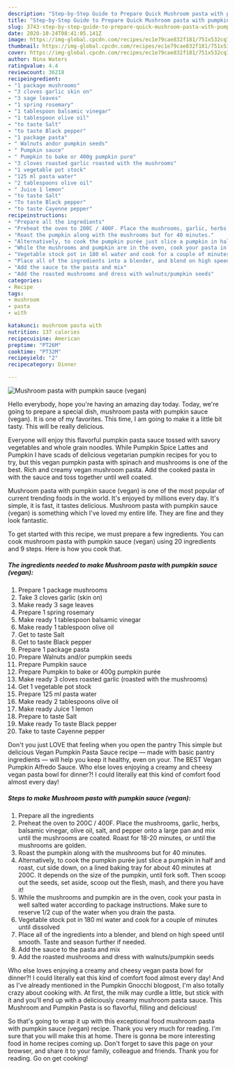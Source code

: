 ```yaml
---
description: "Step-by-Step Guide to Prepare Quick Mushroom pasta with pumpkin sauce (vegan)"
title: "Step-by-Step Guide to Prepare Quick Mushroom pasta with pumpkin sauce (vegan)"
slug: 3743-step-by-step-guide-to-prepare-quick-mushroom-pasta-with-pumpkin-sauce-vegan
date: 2020-10-24T08:41:05.141Z
image: https://img-global.cpcdn.com/recipes/ec1e79cae832f181/751x532cq70/mushroom-pasta-with-pumpkin-sauce-vegan-recipe-main-photo.jpg
thumbnail: https://img-global.cpcdn.com/recipes/ec1e79cae832f181/751x532cq70/mushroom-pasta-with-pumpkin-sauce-vegan-recipe-main-photo.jpg
cover: https://img-global.cpcdn.com/recipes/ec1e79cae832f181/751x532cq70/mushroom-pasta-with-pumpkin-sauce-vegan-recipe-main-photo.jpg
author: Nina Waters
ratingvalue: 4.4
reviewcount: 36218
recipeingredient:
- "1 package mushrooms"
- "3 cloves garlic skin on"
- "3 sage leaves"
- "1 spring rosemary"
- "1 tablespoon balsamic vinegar"
- "1 tablespoon olive oil"
- "to taste Salt"
- "to taste Black pepper"
- "1 package pasta"
- " Walnuts andor pumpkin seeds"
- " Pumpkin sauce"
- " Pumpkin to bake or 400g pumpkin pure"
- "3 cloves roasted garlic roasted with the mushrooms"
- "1 vegetable pot stock"
- "125 ml pasta water"
- "2 tablespoons olive oil"
- " Juice 1 lemon"
- "to taste Salt"
- "To taste Black pepper"
- "to taste Cayenne pepper"
recipeinstructions:
- "Prepare all the ingredients"
- "Preheat the oven to 200C / 400F. Place the mushrooms, garlic, herbs, balsamic vinegar, olive oil, salt, and pepper onto a large pan and mix until the mushrooms are coated. Roast for 18-20 minutes, or until the mushrooms are golden."
- "Roast the pumpkin along with the mushrooms but for 40 minutes."
- "Alternatively, to cook the pumpkin purée just slice a pumpkin in half and roast, cut side down, on a lined baking tray for about 40 minutes at 200C. It depends on the size of the pumpkin, until fork soft. Then scoop out the seeds, set aside, scoop out the flesh, mash, and there you have it!"
- "While the mushrooms and pumpkin are in the oven, cook your pasta in well salted water according to package instructions. Make sure to reserve 1/2 cup of the water when you drain the pasta."
- "Vegetable stock pot in 180 ml water and cook for a couple of minutes until dissolved"
- "Place all of the ingredients into a blender, and blend on high speed until smooth. Taste and season further if needed."
- "Add the sauce to the pasta and mix"
- "Add the roasted mushrooms and dress with walnuts/pumpkin seeds"
categories:
- Recipe
tags:
- mushroom
- pasta
- with

katakunci: mushroom pasta with 
nutrition: 137 calories
recipecuisine: American
preptime: "PT26M"
cooktime: "PT32M"
recipeyield: "2"
recipecategory: Dinner

---
```



![Mushroom pasta with pumpkin sauce (vegan)](https://img-global.cpcdn.com/recipes/ec1e79cae832f181/751x532cq70/mushroom-pasta-with-pumpkin-sauce-vegan-recipe-main-photo.jpg)

Hello everybody, hope you're having an amazing day today. Today, we're going to prepare a special dish, mushroom pasta with pumpkin sauce (vegan). It is one of my favorites. This time, I am going to make it a little bit tasty. This will be really delicious.

Everyone will enjoy this flavorful pumpkin pasta sauce tossed with savory vegetables and whole grain noodles. While Pumpkin Spice Lattes and Pumpkin I have scads of delicious vegetarian pumpkin recipes for you to try, but this vegan pumpkin pasta with spinach and mushrooms is one of the best. Rich and creamy vegan mushroom pasta. Add the cooked pasta in with the sauce and toss together until well coated.

Mushroom pasta with pumpkin sauce (vegan) is one of the most popular of current trending foods in the world. It's enjoyed by millions every day. It's simple, it is fast, it tastes delicious. Mushroom pasta with pumpkin sauce (vegan) is something which I've loved my entire life. They are fine and they look fantastic.


To get started with this recipe, we must prepare a few ingredients. You can cook mushroom pasta with pumpkin sauce (vegan) using 20 ingredients and 9 steps. Here is how you cook that.

<!--inarticleads1-->

##### The ingredients needed to make Mushroom pasta with pumpkin sauce (vegan):

1. Prepare 1 package mushrooms
1. Take 3 cloves garlic (skin on)
1. Make ready 3 sage leaves
1. Prepare 1 spring rosemary
1. Make ready 1 tablespoon balsamic vinegar
1. Make ready 1 tablespoon olive oil
1. Get to taste Salt
1. Get to taste Black pepper
1. Prepare 1 package pasta
1. Prepare  Walnuts and/or pumpkin seeds
1. Prepare  Pumpkin sauce
1. Prepare  Pumpkin to bake or 400g pumpkin purée
1. Make ready 3 cloves roasted garlic (roasted with the mushrooms)
1. Get 1 vegetable pot stock
1. Prepare 125 ml pasta water
1. Make ready 2 tablespoons olive oil
1. Make ready  Juice 1 lemon
1. Prepare to taste Salt
1. Make ready To taste Black pepper
1. Take to taste Cayenne pepper


Don&#39;t you just LOVE that feeling when you open the pantry This simple but delicious Vegan Pumpkin Pasta Sauce recipe — made with basic pantry ingredients — will help you keep it healthy, even on your. The BEST Vegan Pumpkin Alfredo Sauce. Who else loves enjoying a creamy and cheesy vegan pasta bowl for dinner?! I could literally eat this kind of comfort food almost every day! 

<!--inarticleads2-->

##### Steps to make Mushroom pasta with pumpkin sauce (vegan):

1. Prepare all the ingredients
1. Preheat the oven to 200C / 400F. Place the mushrooms, garlic, herbs, balsamic vinegar, olive oil, salt, and pepper onto a large pan and mix until the mushrooms are coated. Roast for 18-20 minutes, or until the mushrooms are golden.
1. Roast the pumpkin along with the mushrooms but for 40 minutes.
1. Alternatively, to cook the pumpkin purée just slice a pumpkin in half and roast, cut side down, on a lined baking tray for about 40 minutes at 200C. It depends on the size of the pumpkin, until fork soft. Then scoop out the seeds, set aside, scoop out the flesh, mash, and there you have it!
1. While the mushrooms and pumpkin are in the oven, cook your pasta in well salted water according to package instructions. Make sure to reserve 1/2 cup of the water when you drain the pasta.
1. Vegetable stock pot in 180 ml water and cook for a couple of minutes until dissolved
1. Place all of the ingredients into a blender, and blend on high speed until smooth. Taste and season further if needed.
1. Add the sauce to the pasta and mix
1. Add the roasted mushrooms and dress with walnuts/pumpkin seeds


Who else loves enjoying a creamy and cheesy vegan pasta bowl for dinner?! I could literally eat this kind of comfort food almost every day! And as I&#39;ve already mentioned in the Pumpkin Gnocchi blogpost, I&#39;m also totally crazy about cooking with. At first, the milk may curdle a little, but stick with it and you&#39;ll end up with a deliciously creamy mushroom pasta sauce. This Mushroom and Pumpkin Pasta is so flavorful, filling and delicious! 

So that's going to wrap it up with this exceptional food mushroom pasta with pumpkin sauce (vegan) recipe. Thank you very much for reading. I'm sure that you will make this at home. There is gonna be more interesting food in home recipes coming up. Don't forget to save this page on your browser, and share it to your family, colleague and friends. Thank you for reading. Go on get cooking!
